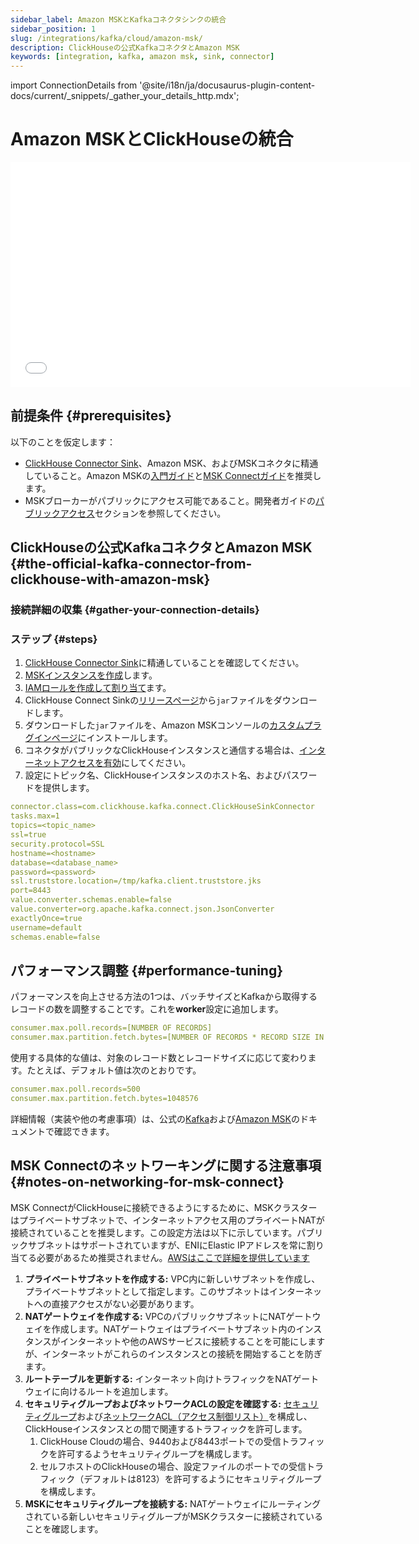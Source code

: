 ```yaml
---
sidebar_label: Amazon MSKとKafkaコネクタシンクの統合
sidebar_position: 1
slug: /integrations/kafka/cloud/amazon-msk/
description: ClickHouseの公式KafkaコネクタとAmazon MSK
keywords: [integration, kafka, amazon msk, sink, connector]
---
```

import ConnectionDetails from '@site/i18n/ja/docusaurus-plugin-content-docs/current/_snippets/_gather_your_details_http.mdx';

# Amazon MSKとClickHouseの統合

<div class='vimeo-container'>
  <iframe src="//www.youtube.com/embed/6lKI_WlQ3-s"
    width="640"
    height="360"
    frameborder="0"
    allow="autoplay;
    fullscreen;
    picture-in-picture"
    allowfullscreen>
  </iframe>
</div>

## 前提条件 {#prerequisites}
以下のことを仮定します：
* [ClickHouse Connector Sink](../kafka-clickhouse-connect-sink.md)、Amazon MSK、およびMSKコネクタに精通していること。Amazon MSKの[入門ガイド](https://docs.aws.amazon.com/msk/latest/developerguide/getting-started.html)と[MSK Connectガイド](https://docs.aws.amazon.com/msk/latest/developerguide/msk-connect.html)を推奨します。
* MSKブローカーがパブリックにアクセス可能であること。開発者ガイドの[パブリックアクセス](https://docs.aws.amazon.com/msk/latest/developerguide/public-access.html)セクションを参照してください。

## ClickHouseの公式KafkaコネクタとAmazon MSK {#the-official-kafka-connector-from-clickhouse-with-amazon-msk}


### 接続詳細の収集 {#gather-your-connection-details}

<ConnectionDetails />

### ステップ {#steps}
1. [ClickHouse Connector Sink](../kafka-clickhouse-connect-sink.md)に精通していることを確認してください。
1. [MSKインスタンスを作成](https://docs.aws.amazon.com/msk/latest/developerguide/create-cluster.html)します。
1. [IAMロールを作成して割り当て](https://docs.aws.amazon.com/msk/latest/developerguide/create-client-iam-role.html)ます。
1. ClickHouse Connect Sinkの[リリースページ](https://github.com/ClickHouse/clickhouse-kafka-connect/releases)から`jar`ファイルをダウンロードします。
1. ダウンロードした`jar`ファイルを、Amazon MSKコンソールの[カスタムプラグインページ](https://docs.aws.amazon.com/msk/latest/developerguide/msk-connect-plugins.html)にインストールします。
1. コネクタがパブリックなClickHouseインスタンスと通信する場合は、[インターネットアクセスを有効](https://docs.aws.amazon.com/msk/latest/developerguide/msk-connect-internet-access.html)にしてください。
1. 設定にトピック名、ClickHouseインスタンスのホスト名、およびパスワードを提供します。
```yml
connector.class=com.clickhouse.kafka.connect.ClickHouseSinkConnector
tasks.max=1
topics=<topic_name>
ssl=true
security.protocol=SSL
hostname=<hostname>
database=<database_name>
password=<password>
ssl.truststore.location=/tmp/kafka.client.truststore.jks
port=8443
value.converter.schemas.enable=false
value.converter=org.apache.kafka.connect.json.JsonConverter
exactlyOnce=true
username=default
schemas.enable=false
```

## パフォーマンス調整 {#performance-tuning}
パフォーマンスを向上させる方法の1つは、バッチサイズとKafkaから取得するレコードの数を調整することです。これを**worker**設定に追加します。
```yml
consumer.max.poll.records=[NUMBER OF RECORDS]
consumer.max.partition.fetch.bytes=[NUMBER OF RECORDS * RECORD SIZE IN BYTES]
```

使用する具体的な値は、対象のレコード数とレコードサイズに応じて変わります。たとえば、デフォルト値は次のとおりです。

```yml
consumer.max.poll.records=500
consumer.max.partition.fetch.bytes=1048576
```

詳細情報（実装や他の考慮事項）は、公式の[Kafka](https://kafka.apache.org/documentation/#consumerconfigs)および[Amazon MSK](https://docs.aws.amazon.com/msk/latest/developerguide/msk-connect-workers.html#msk-connect-create-custom-worker-config)のドキュメントで確認できます。

## MSK Connectのネットワーキングに関する注意事項 {#notes-on-networking-for-msk-connect}

MSK ConnectがClickHouseに接続できるようにするために、MSKクラスターはプライベートサブネットで、インターネットアクセス用のプライベートNATが接続されていることを推奨します。この設定方法は以下に示しています。パブリックサブネットはサポートされていますが、ENIにElastic IPアドレスを常に割り当てる必要があるため推奨されません。[AWSはここで詳細を提供しています](https://docs.aws.amazon.com/msk/latest/developerguide/msk-connect-internet-access.html)

1. **プライベートサブネットを作成する:** VPC内に新しいサブネットを作成し、プライベートサブネットとして指定します。このサブネットはインターネットへの直接アクセスがない必要があります。
1. **NATゲートウェイを作成する:** VPCのパブリックサブネットにNATゲートウェイを作成します。NATゲートウェイはプライベートサブネット内のインスタンスがインターネットや他のAWSサービスに接続することを可能にしますが、インターネットがこれらのインスタンスとの接続を開始することを防ぎます。
1. **ルートテーブルを更新する:** インターネット向けトラフィックをNATゲートウェイに向けるルートを追加します。
1. **セキュリティグループおよびネットワークACLの設定を確認する:** [セキュリティグループ](https://docs.aws.amazon.com/vpc/latest/userguide/vpc-security-groups.html)および[ネットワークACL（アクセス制御リスト）](https://docs.aws.amazon.com/vpc/latest/userguide/vpc-network-acls.html)を構成し、ClickHouseインスタンスとの間で関連するトラフィックを許可します。
   1. ClickHouse Cloudの場合、9440および8443ポートでの受信トラフィックを許可するようセキュリティグループを構成します。
   1. セルフホストのClickHouseの場合、設定ファイルのポートでの受信トラフィック（デフォルトは8123）を許可するようにセキュリティグループを構成します。
1. **MSKにセキュリティグループを接続する:** NATゲートウェイにルーティングされている新しいセキュリティグループがMSKクラスターに接続されていることを確認します。
